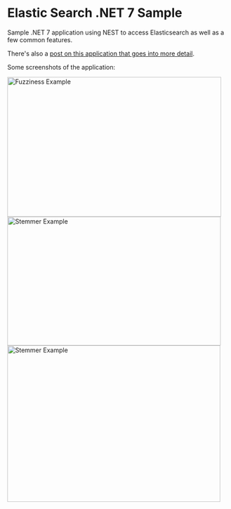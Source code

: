 # Elastic Search .NET 7 Sample
Sample .NET 7 application using NEST to access Elasticsearch as well as a few common features.

There's also a [post on this application that goes into more detail](https://www.adamrussell.com/elasticsearch-with-asp-net-core-using-nest/).

Some screenshots of the application:

<img src="https://raw.githubusercontent.com/adam-russell/elasticsearch-aspnet-core-sample/master/screenshots/ElasticsearchFuzziness.png" width="487" height="318" alt="Fuzziness Example">

<img src="https://raw.githubusercontent.com/adam-russell/elasticsearch-aspnet-core-sample/master/screenshots/ElasticsearchStemmer.png" width="486" height="293" alt="Stemmer Example">

<img src="https://raw.githubusercontent.com/adam-russell/elasticsearch-aspnet-core-sample/master/screenshots/ElasticsearchSynonym.png" width="485" height="356" alt="Stemmer Example">